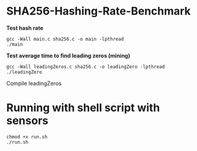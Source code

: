 # SHA256-Hashing-Rate-Benchmark

**Test hash rate**
```
gcc -Wall main.c sha256.c -o main -lpthread
./main
```
**Test average time to find leading zeros (mining)**
```
gcc -Wall leadingZeros.c sha256.c -o leadingZero -lpthread
./leadingZero
```


Compile leadingZeros
# Running with shell script with sensors
```
chmod +x run.sh
./run.sh
```
